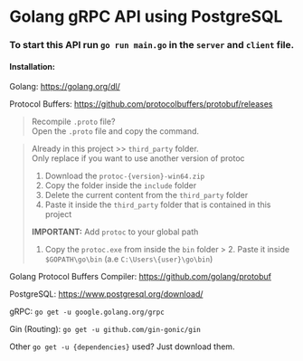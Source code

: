 # Golang gRPC API using PostgreSQL
  
### To start this API run `go run main.go` in the `server` and `client` file.  

#### Installation:  
Golang: https://golang.org/dl/  

Protocol Buffers: https://github.com/protocolbuffers/protobuf/releases  
  
> Recompile `.proto` file?  
> Open the `.proto` file and copy the command.  
  
> Already in this project >> `third_party` folder.  
> Only replace if you want to use another version of protoc  
> 1. Download the `protoc-{version}-win64.zip`  
> 2. Copy the folder inside the `include` folder  
> 3. Delete the current content from the `third_party` folder  
> 4. Paste it inside the `third_party` folder that is contained in this project  
>  
> **IMPORTANT:** Add `protoc` to your global path  
 > 1. Copy the `protoc.exe` from inside the `bin` folder > 2. Paste it inside `$GOPATH\go\bin` (a.e `C:\Users\{user}\go\bin`)  

Golang Protocol Buffers Compiler: https://github.com/golang/protobuf  

PostgreSQL: https://www.postgresql.org/download/ 

gRPC: `go get -u google.golang.org/grpc`  
  
Gin (Routing): `go get -u github.com/gin-gonic/gin`  
  
Other `go get -u {dependencies}` used? Just download them.
